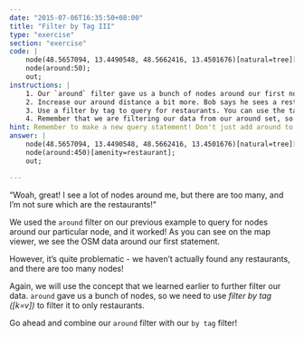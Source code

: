 ```yaml
---
date: "2015-07-06T16:35:50+08:00"
title: "Filter by Tag III"
type: "exercise"
section: "exercise"
code: | 
    node(48.5657094, 13.4490548, 48.5662416, 13.4501676)[natural=tree][height=20];
    node(around:50);
    out;
instructions: |
    1. Our `around` filter gave us a bunch of nodes around our first node, but there are no restaurants in it, and there are too many nodes!
    2. Increase our around distance a bit more. Bob says he sees a restaurant about a 450 meters distance from him, so go ahead and use that as a distance filter for around.
    3. Use a filter by tag to query for restaurants. You can use the tag `[amenity=restaurant]` for this. 
    4. Remember that we are filtering our data from our around set, so make sure to add the filter tag after our around filter.
hint: Remember to make a new query statement! Don't just add around to the first line.
answer: |
    node(48.5657094, 13.4490548, 48.5662416, 13.4501676)[natural=tree][height=20];
    node(around:450)[amenity=restaurant];
    out;

---
```


“Woah, great! I see a lot of nodes around me, but there are too many, and I’m not sure which are the restaurants!"

We used the `around` filter on our previous example to query for nodes around our particular node, and it worked! As you can see on the map viewer, we see the OSM data around our first statement.

However, it’s quite problematic - we haven’t actually found any restaurants, and there are too many nodes!

Again, we will use the concept that we learned earlier to further filter our data. `around` gave us a bunch of nodes, so we need to use _filter by tag ([k=v])_ to filter it to only restaurants.

Go ahead and combine our `around` filter with our `by tag` filter!
